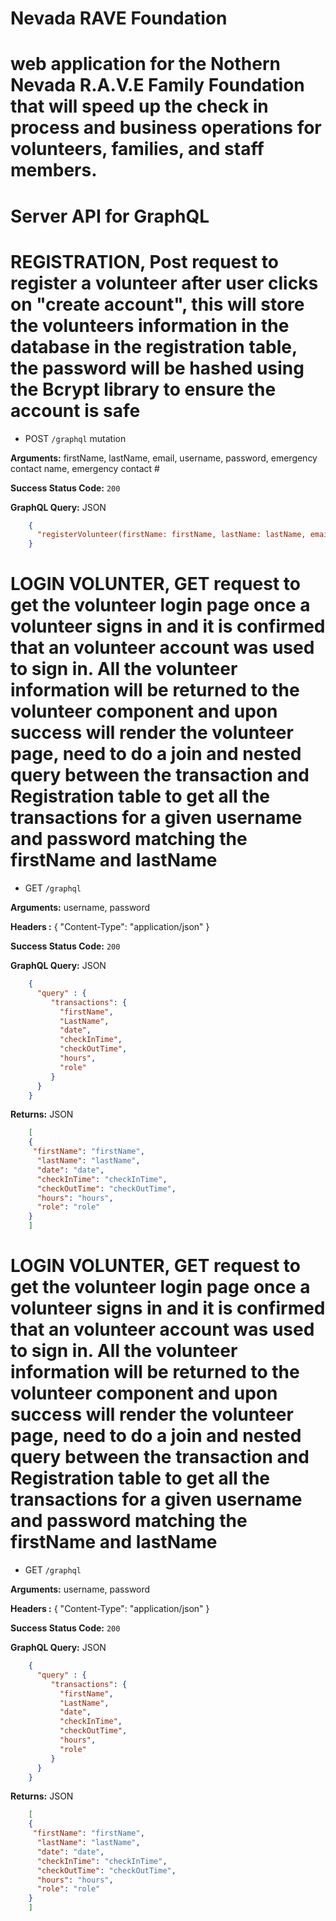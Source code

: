 # Nevada RAVE Foundation
# web application for the Nothern Nevada R.A.V.E Family Foundation that will speed up the check in process and business operations for volunteers, families, and staff members.

# Server API for GraphQL

# REGISTRATION, Post request to register a volunteer after user clicks on "create account", this will store the volunteers information in the database in the registration table, the password will be hashed using the Bcrypt library to ensure the account is safe

* POST `/graphql` mutation

**Arguments:** firstName, lastName, email, username, password, emergency contact name, emergency contact #

**Success Status Code:** `200`

**GraphQL Query:** JSON

```json
    {
      "registerVolunteer(firstName: firstName, lastName: lastName, email: email, username: username, password : password, emergencyName: emergencyName, emergencyNumber: emergencyNumber)"
    }
```


# LOGIN VOLUNTER, GET request to get the volunteer login page once a volunteer signs in and it is confirmed that an volunteer account was used to sign in. All the volunteer information will be returned to the volunteer component and upon success will render the volunteer page, need to do a join and nested query between the transaction and Registration table to get all the transactions for a given username and password matching the firstName and lastName

* GET `/graphql`

**Arguments:** username, password

**Headers :** { "Content-Type": "application/json" }

**Success Status Code:** `200`

**GraphQL Query:** JSON
```json
    {
      "query" : {
         "transactions": {
           "firstName",
           "LastName",
           "date",
           "checkInTime",
           "checkOutTime",
           "hours",
           "role"
         }
      }
    }
```

**Returns:** JSON
```json
    [
    {
     "firstName": "firstName",
      "lastName": "lastName",
      "date": "date",
      "checkInTime": "checkInTime",
      "checkOutTime": "checkOutTime",
      "hours": "hours",
      "role": "role"
    }
    ]
```

# LOGIN VOLUNTER, GET request to get the volunteer login page once a volunteer signs in and it is confirmed that an volunteer account was used to sign in. All the volunteer information will be returned to the volunteer component and upon success will render the volunteer page, need to do a join and nested query between the transaction and Registration table to get all the transactions for a given username and password matching the firstName and lastName

* GET `/graphql`

**Arguments:** username, password

**Headers :** { "Content-Type": "application/json" }

**Success Status Code:** `200`

**GraphQL Query:** JSON
```json
    {
      "query" : {
         "transactions": {
           "firstName",
           "LastName",
           "date",
           "checkInTime",
           "checkOutTime",
           "hours",
           "role"
         }
      }
    }
```

**Returns:** JSON
```json
    [
    {
     "firstName": "firstName",
      "lastName": "lastName",
      "date": "date",
      "checkInTime": "checkInTime",
      "checkOutTime": "checkOutTime",
      "hours": "hours",
      "role": "role"
    }
    ]
```